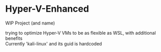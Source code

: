 # Hyper-V-Enhanced
WIP Project (and name)

trying to optimize Hyper-V VMs to be as flexible as WSL, with additional benefits
<br>
Currently 'kali-linux' and its guid is hardcoded
<!-- Add disadvantages of WSL2 -->
<!-- Explore VSCode integration with Hyper-V VM -->